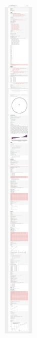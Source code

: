 ![Image text](https://github.com/zgj-gutou/myself_code/blob/master/%E7%BB%99%E8%80%81%E5%B8%88%E5%81%9A%E7%9A%84%E4%B8%80%E4%BA%9B%E6%95%B0%E6%8D%AE%E5%88%86%E6%9E%90/image.png)
